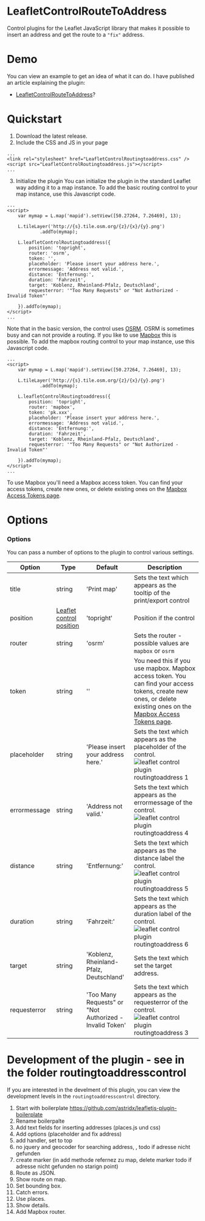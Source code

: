 # LeafletControlRouteToAddress
Control plugins for the Leaflet JavaScript library that makes it possible to insert 
an address and get the route to a `"fix"` address.  

# Demo

You can view an example to get an idea of what it can do. I have published an 
article explaining the plugin:

- [LeafletControlRouteToAddress](https://astrid-guenther.de/dies-und-das/38-leaflet-control-plugin-leafletcontrolroutetoaddress)?

# Quickstart

1. Download the latest release.
2. Include the CSS and JS in your page 

```
...
<link rel="stylesheet" href="LeafletControlRoutingtoaddress.css" />
<script src="LeafletControlRoutingtoaddress.js"></script>
...
```

3. Initialize the plugin
You can initialize the plugin in the standard Leaflet way adding it to a map instance. 
To add the basic routing control to your map instance, use this Javascript code. 

```
...
<script>
    var mymap = L.map('mapid').setView([50.27264, 7.26469], 13);

    L.tileLayer('http://{s}.tile.osm.org/{z}/{x}/{y}.png')
            .addTo(mymap);

    L.leafletControlRoutingtoaddress({
        position: 'topright',
        router: 'osrm',
        token: '',
        placeholder: 'Please insert your address here.',
        errormessage: 'Address not valid.',
        distance: 'Entfernung:',
        duration: 'Fahrzeit',
        target: 'Koblenz, Rheinland-Pfalz, Deutschland',
        requesterror: '"Too Many Requests" or "Not Authorized - Invalid Token"'

    }).addTo(mymap);
</script>
...
```
Note that in the basic version, the control uses [OSRM](http://project-osrm.org/). 
OSRM is sometimes busy and can not provide a routing. 
If you like to use [Mapbox](https://www.mapbox.com/) this is possible. 
To add the mapbox routing control 
to your map instance, use this Javascript code. 

```
...
<script>
    var mymap = L.map('mapid').setView([50.27264, 7.26469], 13);

    L.tileLayer('http://{s}.tile.osm.org/{z}/{x}/{y}.png')
            .addTo(mymap);

    L.leafletControlRoutingtoaddress({
        position: 'topright',
        router: 'mapbox',
        token: 'pk.xxx',
        placeholder: 'Please insert your address here.',
        errormessage: 'Address not valid.',
        distance: 'Entfernung:',
        duration: 'Fahrzeit',
        target: 'Koblenz, Rheinland-Pfalz, Deutschland',
        requesterror: '"Too Many Requests" or "Not Authorized - Invalid Token"'

    }).addTo(mymap);
</script>
...
```
To use Mapbox you'll need a 
Mapbox access token. You can find your access tokens, create new ones, 
or delete existing ones on the [Mapbox Access Tokens page](https://docs.mapbox.com/help/how-mapbox-works/access-tokens/).

# Options

### Options
You can pass a number of options to the plugin to control various settings.

| Option        | Type         | Default      | Description   |
| ------------- |--------------|--------------|---------------|
| title | string | 'Print map' | Sets the text which appears as the tooltip of the print/export control |
| position | [Leaflet control position](https://leafletjs.com/reference.html#control-position) | 'topright' | Position if the control |
| router | string | 'osrm' | Sets the router - possible values are `mapbox` or `osrm`|
| token | string | '' | You need this if you use mapbox. Mapbox access token. You can find your access tokens, create new ones, or delete existing ones on the [Mapbox Access Tokens page](https://docs.mapbox.com/help/how-mapbox-works/access-tokens/).|
| placeholder | string | 'Please insert your address here.' | Sets the text which appears as the placeholder of the control. ![leaflet control plugin routingtoaddress 1](https://user-images.githubusercontent.com/9974686/52069062-4679b880-257e-11e9-9a8b-ad9d5c4ead42.png)|
| errormessage | string | 'Address not valid.' | Sets the text which appears as the errormessage of the control. ![leaflet control plugin routingtoaddress 4](https://user-images.githubusercontent.com/9974686/52069058-45488b80-257e-11e9-9dc1-04103ed541d9.png)|
| distance | string | 'Entfernung:' | Sets the text which appears as the distance label the control. ![leaflet control plugin routingtoaddress 5](https://user-images.githubusercontent.com/9974686/52069056-44aff500-257e-11e9-853e-de5d6b774c51.png)|
| duration | string | 'Fahrzeit:' | Sets the text which appears as the duration label of the control. ![leaflet control plugin routingtoaddress 6](https://user-images.githubusercontent.com/9974686/52069055-44aff500-257e-11e9-9748-7e349fcfda70.png)|
| target | string | 'Koblenz, Rheinland-Pfalz, Deutschland' | Sets the text which set the target address. |
| requesterror | string | 'Too Many Requests" or "Not Authorized - Invalid Token' | Sets the text which appears as the requesterror of the control. ![leaflet control plugin routingtoaddress 3](https://user-images.githubusercontent.com/9974686/52069059-45e12200-257e-11e9-8626-872560b22742.png)|



# Development of the plugin - see in the folder routingtoaddresscontrol

If you are interested in the develment of this plugin, 
you can view the development levels in the `routingtoaddresscontrol` directory.

1. Start with boilerplate https://github.com/astridx/leafletjs-plugin-boilerplate
2. Rename boilerpalte
3. Add text fields for inserting addresses (places.js und css)
4. Add options (placeholder and fix address)
5. add handler, set to top
6. no jquery and geocoder for searching address, , todo if adresse nicht gefunden
7. create marker (in add methode refernez zu map, delete marker todo if adresse nicht gefunden no starign point)
8. Route as JSON.
9. Show route on map.
10. Set bounding box.
11. Catch errors.
12. Use places.
13. Show details.
14. Add Mapbox router.

